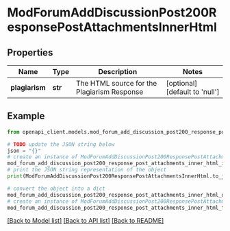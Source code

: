 # ModForumAddDiscussionPost200ResponsePostAttachmentsInnerHtml


## Properties

Name | Type | Description | Notes
------------ | ------------- | ------------- | -------------
**plagiarism** | **str** | The HTML source for the Plagiarism Response | [optional] [default to 'null']

## Example

```python
from openapi_client.models.mod_forum_add_discussion_post200_response_post_attachments_inner_html import ModForumAddDiscussionPost200ResponsePostAttachmentsInnerHtml

# TODO update the JSON string below
json = "{}"
# create an instance of ModForumAddDiscussionPost200ResponsePostAttachmentsInnerHtml from a JSON string
mod_forum_add_discussion_post200_response_post_attachments_inner_html_instance = ModForumAddDiscussionPost200ResponsePostAttachmentsInnerHtml.from_json(json)
# print the JSON string representation of the object
print(ModForumAddDiscussionPost200ResponsePostAttachmentsInnerHtml.to_json())

# convert the object into a dict
mod_forum_add_discussion_post200_response_post_attachments_inner_html_dict = mod_forum_add_discussion_post200_response_post_attachments_inner_html_instance.to_dict()
# create an instance of ModForumAddDiscussionPost200ResponsePostAttachmentsInnerHtml from a dict
mod_forum_add_discussion_post200_response_post_attachments_inner_html_from_dict = ModForumAddDiscussionPost200ResponsePostAttachmentsInnerHtml.from_dict(mod_forum_add_discussion_post200_response_post_attachments_inner_html_dict)
```
[[Back to Model list]](../README.md#documentation-for-models) [[Back to API list]](../README.md#documentation-for-api-endpoints) [[Back to README]](../README.md)


